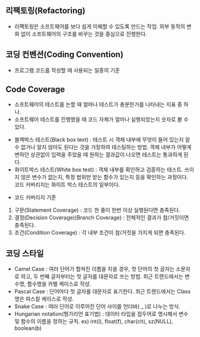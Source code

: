 ## 리팩토링(Refactoring)
- 리팩토링은 소프트웨어를 보다 쉽게 이해할 수 있도록 만드는 작업. 외부 동작의 변화 없이 소프트웨어의 구조를 바꾸는 것을 중심으로 진행한다.

## 코딩 컨벤션(Coding Convention)
- 프로그램 코드를 작성할 때 사용되는 일종의 기준

## Code Coverage
- 소프트웨어의 테스트를 논할 때 얼마나 테스트가 충분한가를 나타내는 지표 중 하나.
- 소프트웨어 테스트를 진행했을 때 코드 자체가 얼마나 실행되었는지 숫자로 볼 수 있다.

<ul>
  <li>
    블랙박스 테스트(Black box text) : 테스트 시 객체 내부에 무엇이 들어 있는지 알 수 없거나 알지 않아도 된다는 것을 가정하여 테스팅하는 방법. 객체 내부가 어떻게 변하던 상관없이 입력을 주었을 때 원하는 결과값이 나오면 테스트는 통과하게 된다.
  </li>
  <li>
    화이트박스 테스트(White box test) : 객체 내부를 확인하고 검증하는 테스트. 쓰이지 않은 변수가 없는지, 특정 범위만 받는 함수가 있는지 등을 확인하는 과정이다. 코드 커버리지는 화이트 박스 테스트의 일부이다.
  </li>
</ul>

- 코드 커버리지 기준
<ol>
  <li>
    구문(Statement Coverage) : 코드 한 줄이 한번 이상 실행된다면 충족된다.
  </li>
  <li>
    결정(Decision Coverage)(Branch Coverage) : 전체적인 결과가 참/거짓이면 충족된다.
  </li>
  <li>
    조건(Condition Coverage) : 각 내부 조건이 참/거짓을 가지게 되면 충족된다.
  </li>
</ol>

## 코딩 스타일
- Camel Case : 여러 단어가 합쳐진 이름을 지을 경우, 첫 단어의 첫 글자는 소문자로 하고, 두 번째 글자부터는 첫 글자를 대문자로 쓰는 방법. 최근 트렌드에서는 변수명, 함수명을 카멜 케이스로 작성.
- Pascal Case : 단어마다 첫 글자를 대문자로 표기한다. 최근 트렌드에서는 Class명은 파스칼 케이스로 작성.
- Snake Case : 여러 단어로 이루어진 단어 사이를 언더바( _ )로 나누는 방식. 
- Hungarian notation(헝가리언 표기법) : 데이터 타입을 접두어로 명시해서 변수 및 함수의 이름을 정하는 규칙.
ex) int(i), float(f), char(ch), sz(NULL), boolean(b)
